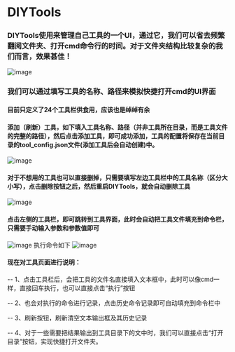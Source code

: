 # DIYTools

### DIYTools使用来管理自己工具的一个UI，通过它，我们可以省去频繁翻阅文件夹、打开cmd命令行的时间。对于文件夹结构比较复杂的我们而言，效果甚佳！
![image](https://github.com/user-attachments/assets/aec162bb-b93b-42aa-ada9-58d97a2b534c)
### 我们可以通过填写工具的名称、路径来模拟快捷打开cmd的UI界面
#### 目前只定义了24个工具栏供食用，应该也是绰绰有余
#### 添加（刷新）工具，如下填入工具名称、路径（并非工具所在目录，而是工具文件的完整的路径），然后点击添加工具，即可成功添加，工具的配置将保存在当前目录的tool_config.json文件(添加工具后会自动创建)中。
![image](https://github.com/user-attachments/assets/68994bef-d2c9-41f8-bcbb-15fa620536cf)

#### 对于不想用的工具也可以直接删掉，只需要填写左边工具栏中的工具名称（区分大小写），点击删除按钮之后，然后重启DIYTools，就会自动删除工具
![image](https://github.com/user-attachments/assets/77d0b58c-5122-4bf8-bf2a-d074b78c06ab)

#### 点击左侧的工具栏，即可跳转到工具界面，此时会自动把工具文件填充到命令栏，只需要手动输入参数和参数值即可
![image](https://github.com/user-attachments/assets/ac522526-ed3d-4985-9eaa-adde00a75b57)
执行命令如下
![image](https://github.com/user-attachments/assets/71ff95d1-8378-4dad-8dc8-e9210799d6ad)

#### 现在对工具页面进行说明：
-- 1、点击工具栏后，会把工具的文件名直接填入文本框中，此时可以像cmd一样，直接回车执行，也可以直接点击“执行”按钮

-- 2、也会对执行的命令进行记录，点击历史命令记录即可自动填充到命令栏中

-- 3、刷新按钮，刷新清空文本输出框及其历史记录

-- 4、对于一些需要把结果输出到工具目录下的文中时，我们可以直接点击“打开目录”按钮，实现快捷打开文件夹。


